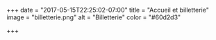 +++
date = "2017-05-15T22:25:02-07:00"
title = "Accueil et billetterie"
image = "billetterie.png"
alt = "Billetterie"
color = "#60d2d3"

+++
